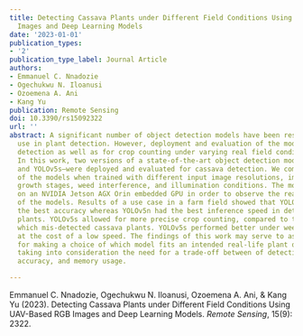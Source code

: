 ```yaml
---
title: Detecting Cassava Plants under Different Field Conditions Using UAV-Based RGB
  Images and Deep Learning Models
date: '2023-01-01'
publication_types:
- '2'
publication_type_label: Journal Article
authors:
- Emmanuel C. Nnadozie
- Ogechukwu N. Iloanusi
- Ozoemena A. Ani
- Kang Yu
publication: Remote Sensing
doi: 10.3390/rs15092322
url: ''
abstract: A significant number of object detection models have been researched for
  use in plant detection. However, deployment and evaluation of the models for real-time
  detection as well as for crop counting under varying real field conditions is lacking.
  In this work, two versions of a state-of-the-art object detection model—YOLOv5n
  and YOLOv5s—were deployed and evaluated for cassava detection. We compared the performance
  of the models when trained with different input image resolutions, images of different
  growth stages, weed interference, and illumination conditions. The models were deployed
  on an NVIDIA Jetson AGX Orin embedded GPU in order to observe the real-time performance
  of the models. Results of a use case in a farm field showed that YOLOv5s yielded
  the best accuracy whereas YOLOv5n had the best inference speed in detecting cassava
  plants. YOLOv5s allowed for more precise crop counting, compared to the YOLOv5n
  which mis-detected cassava plants. YOLOv5s performed better under weed interference
  at the cost of a low speed. The findings of this work may serve to as a reference
  for making a choice of which model fits an intended real-life plant detection application,
  taking into consideration the need for a trade-off between of detection speed, detection
  accuracy, and memory usage.

---
```


Emmanuel C. Nnadozie, Ogechukwu N. Iloanusi, Ozoemena A. Ani, & Kang Yu (2023). Detecting Cassava Plants under Different Field Conditions Using UAV-Based RGB Images and Deep Learning Models. *Remote Sensing*, 15(9): 2322.
